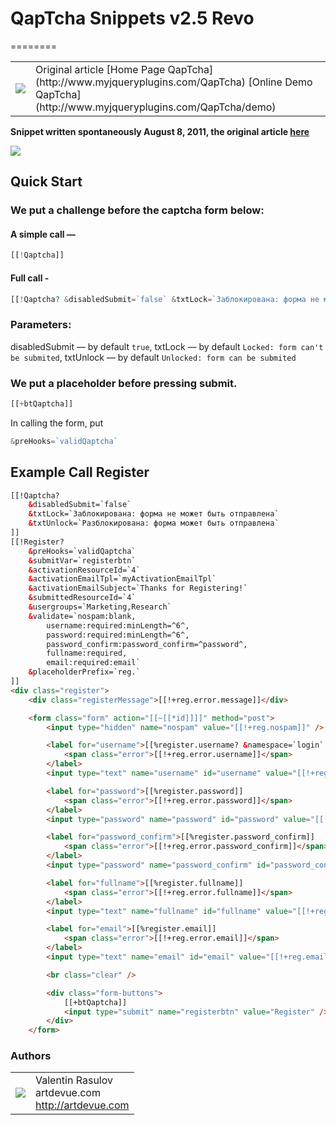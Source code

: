 # QapTcha Snippets v2.5 Revo
========
<table>
  <tr>
    <td><img src="http://www.artdevue.com/temp/img/2a003d73f1.jpg"></td><td valign="middle">
    Original article
    [Home Page QapTcha](http://www.myjqueryplugins.com/QapTcha)
    [Online Demo QapTcha](http://www.myjqueryplugins.com/QapTcha/demo)
    </td>
  </tr>
</table>

**Snippet written spontaneously August 8, 2011, the original article [here](http://community.modx-cms.ru/blog/addons/2152.html)**

<img src="http://www.artdevue.com/temp/img/8607861e38.jpg">

## Quick Start

### We put a challenge before the captcha form below:
#### A simple call —
```php
[[!Qaptcha]]
```
#### Full call -
```php
[[!Qaptcha? &disabledSubmit=`false` &txtLock=`Заблокирована: форма не может быть отправлена` &txtUnlock=`Разблокирована: форма может быть отправлена`]]
```
### Parameters:
disabledSubmit — by default `true`,
txtLock — by default `Locked: form can't be submited`,
txtUnlock — by default `Unlocked: form can be submited`

### We put a placeholder before pressing submit.
```php
[[+btQaptcha]]
```
In calling the form, put
```php
&preHooks=`validQaptcha`
```

## Example Call Register
```html
[[!Qaptcha?
    &disabledSubmit=`false`
    &txtLock=`Заблокирована: форма не может быть отправлена`
    &txtUnlock=`Разблокирована: форма может быть отправлена`
]]
[[!Register?
    &preHooks=`validQaptcha`
    &submitVar=`registerbtn`
    &activationResourceId=`4`
    &activationEmailTpl=`myActivationEmailTpl`
    &activationEmailSubject=`Thanks for Registering!`
    &submittedResourceId=`4`
    &usergroups=`Marketing,Research`
    &validate=`nospam:blank,
        username:required:minLength=^6^,
        password:required:minLength=^6^,
        password_confirm:password_confirm=^password^,
        fullname:required,
        email:required:email`
    &placeholderPrefix=`reg.`
]]
<div class="register">
    <div class="registerMessage">[[!+reg.error.message]]</div>

    <form class="form" action="[[~[[*id]]]]" method="post">
        <input type="hidden" name="nospam" value="[[!+reg.nospam]]" />

        <label for="username">[[%register.username? &namespace=`login` &topic=`register`]]
            <span class="error">[[!+reg.error.username]]</span>
        </label>
        <input type="text" name="username" id="username" value="[[!+reg.username]]" />

        <label for="password">[[%register.password]]
            <span class="error">[[!+reg.error.password]]</span>
        </label>
        <input type="password" name="password" id="password" value="[[!+reg.password]]" />

        <label for="password_confirm">[[%register.password_confirm]]
            <span class="error">[[!+reg.error.password_confirm]]</span>
        </label>
        <input type="password" name="password_confirm" id="password_confirm" value="[[!+reg.password_confirm]]" />

        <label for="fullname">[[%register.fullname]]
            <span class="error">[[!+reg.error.fullname]]</span>
        </label>
        <input type="text" name="fullname" id="fullname" value="[[!+reg.fullname]]" />

        <label for="email">[[%register.email]]
            <span class="error">[[!+reg.error.email]]</span>
        </label>
        <input type="text" name="email" id="email" value="[[!+reg.email]]" />

        <br class="clear" />

        <div class="form-buttons">
            [[+btQaptcha]]
            <input type="submit" name="registerbtn" value="Register" />
        </div>
    </form>
```

### Authors
<table>
  <tr>
    <td><img src="http://www.gravatar.com/avatar/39ef1c740deff70b054c1d9ae8f86d02?s=60"></td><td valign="middle">Valentin Rasulov<br>artdevue.com<br><a href="http://artdevue.com">http://artdevue.com</a></td>
  </tr>
</table>
